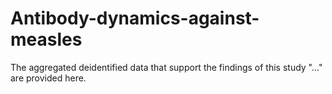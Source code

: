 # Antibody-dynamics-against-measles

The aggregated deidentified data that support the findings of this study "..." are provided here.
